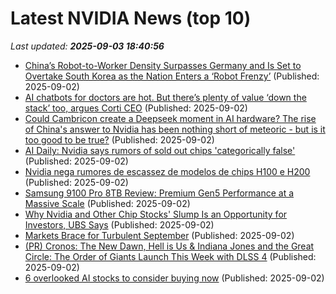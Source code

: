 # Latest NVIDIA News (top 10)
_Last updated: **2025-09-03 18:40:56**_

- [China’s Robot-to-Worker Density Surpasses Germany and Is Set to Overtake South Korea as the Nation Enters a ‘Robot Frenzy’](https://wccftech.com/china-robot-to-worker-density-surpasses-germany-and-is-set-to-overtake-south-korea/) (Published: 2025-09-02)
- [AI chatbots for doctors are hot. But there’s plenty of value ‘down the stack’ too, argues Corti CEO](https://fortune.com/2025/09/02/medical-ai-chatbots-doctors-openevidence-corti-ceo-andreas-cleve/) (Published: 2025-09-02)
- [Could Cambricon create a Deepseek moment in AI hardware? The rise of China's answer to Nvidia has been nothing short of meteoric - but is it too good to be true?](https://www.techradar.com/pro/could-cambricon-create-a-deepseek-moment-in-ai-hardware-the-rise-of-chinas-answer-to-nvidia-has-been-nothing-short-of-meteoric-but-is-it-too-good-to-be-true) (Published: 2025-09-02)
- [AI Daily: Nvidia says rumors of sold out chips 'categorically false'](https://thefly.com/permalinks/entry.php/id4191682/META;MSFT;SFTBY;NVDA;CBRS;$PRIVATE;GS;BLK;BX;TPG;TEM-AI-Daily-Nvidia-says-rumors-of-sold-out-chips-categorically-false) (Published: 2025-09-02)
- [Nvidia nega rumores de escassez de modelos de chips H100 e H200](https://www.infomoney.com.br/mercados/nvidia-nega-rumores-de-escassez-de-modelos-de-chips-h100-e-h200/) (Published: 2025-09-02)
- [Samsung 9100 Pro 8TB Review: Premium Gen5 Performance at a Massive Scale](https://www.storagereview.com/review/samsung-9100-pro-8tb-review-premium-gen5-performance-at-a-massive-scale) (Published: 2025-09-02)
- [Why Nvidia and Other Chip Stocks' Slump Is an Opportunity for Investors, UBS Says](https://biztoc.com/x/a8fa414299caba7b) (Published: 2025-09-02)
- [Markets Brace for Turbulent September](https://oilprice.com/Finance/investing-and-trading-reports/Markets-Brace-for-Turbulent-September.html) (Published: 2025-09-02)
- [(PR) Cronos: The New Dawn, Hell is Us & Indiana Jones and the Great Circle: The Order of Giants Launch This Week with DLSS 4](https://www.techpowerup.com/340595/cronos-the-new-dawn-hell-is-us-indiana-jones-and-the-great-circle-the-order-of-giants-launch-this-week-with-dlss-4) (Published: 2025-09-02)
- [6 overlooked AI stocks to consider buying now](https://biztoc.com/x/033a21d72adb7e12) (Published: 2025-09-02)
